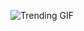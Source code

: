 
<!-- GIF_SECTION -->
![Trending GIF](https://media0.giphy.com/media/v1.Y2lkPThiYjIxNzcya3ViMTVvd3JjY2t6dGQ1MzhiYjZkemx6NHJsa2U0YWJtM2NkeXNxeSZlcD12MV9naWZzX3NlYXJjaCZjdD1n/oaDcc0LTCuIAiGYrzn/giphy.gif)
<!-- END_GIF_SECTION -->

